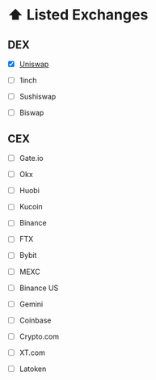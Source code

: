 # ⬆ Listed Exchanges

## DEX

* [x] [Uniswap ](https://uniswap.org)
* [ ] 1inch
* [ ] Sushiswap
* [ ] Biswap



## CEX

* [ ] Gate.io
* [ ] Okx
* [ ] Huobi
* [ ] Kucoin
* [ ] Binance&#x20;
* [ ] FTX
* [ ] Bybit
* [ ] MEXC
* [ ] Binance US
* [ ] Gemini
* [ ] Coinbase
* [ ] Crypto.com
* [ ] XT.com
* [ ] Latoken

